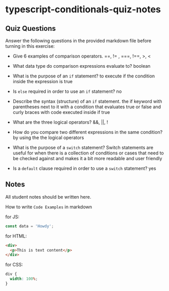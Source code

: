 # typescript-conditionals-quiz-notes

## Quiz Questions

Answer the following questions in the provided markdown file before turning in this exercise:

- Give 6 examples of comparison operators. ==, != , ===, !==, >, <

- What data type do comparison expressions evaluate to? boolean

- What is the purpose of an `if` statement? to execute if the condition inside the expression is true

- Is `else` required in order to use an `if` statement? no

- Describe the syntax (structure) of an `if` statement. the if keyword with parentheses next to it with a condition that evaluates true or false and curly braces with code executed inside if true

- What are the three logical operators? &&, ||, !

- How do you compare two different expressions in the same condition? by using the the logical operators

- What is the purpose of a `switch` statement? Switch statements are useful for when there is a collection of conditions or cases that need to be checked against and makes it a bit more readable and user friendly

- Is a `default` clause required in order to use a `switch` statement? yes

## Notes

All student notes should be written here.

How to write `Code Examples` in markdown

for JS:

```javascript
const data = 'Howdy';
```

for HTML:

```html
<div>
  <p>This is text content</p>
</div>
```

for CSS:

```css
div {
  width: 100%;
}
```
